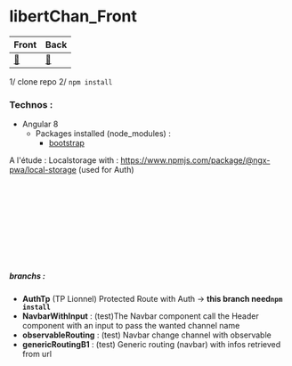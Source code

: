 # libertChan_Front


<center>

Front | Back
---| ---
[:tophat:](https://github.com/kim7834/libertChan_Front) | [:bug:](https://github.com/borisBelloc/libertChan_back)

</center>

1/ clone repo
2/ `npm install`


### Technos :

- Angular 8
    - Packages installed (node_modules) : 
        - [bootstrap](https://www.npmjs.com/package/bootstrap)
        
A l'étude : Localstorage with : https://www.npmjs.com/package/@ngx-pwa/local-storage (used for Auth)


<br><br><br><br><br>
-----



##### branchs :
- **AuthTp** (TP Lionnel) Protected Route with Auth -> **this branch need`npm install`**
- **NavbarWithInput** : (test)The Navbar component call the Header component with an input to pass the wanted channel name
- **observableRouting** : (test) Navbar change channel with observable
- **genericRoutingB1** : (test) Generic routing (navbar) with infos retrieved from url
